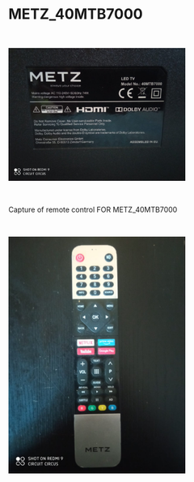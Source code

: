 <h1>METZ_40MTB7000</h1>

</BR>

<p>
  <img src="https://raw.githubusercontent.com/JonnyBanana/Bananas_Flipper/main/infrared/IMG/METZ_40MTB7000-1.jpg" width="350">
</p>

</BR>

Capture of remote control FOR METZ_40MTB7000

</BR>

<p>
  <img src="https://raw.githubusercontent.com/JonnyBanana/Bananas_Flipper/main/infrared/IMG/METZ_40MTB7000.jpg" width="350">
</p>

</BR>



